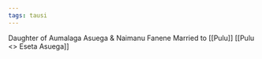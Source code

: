 ```yaml
---
tags: tausi
---
```


Daughter of Aumalaga Asuega & Naimanu Fanene
Married to [[Pulu]]
[[Pulu <> Eseta Asuega]]